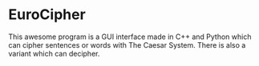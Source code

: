 # EuroCipher
This awesome program is a GUI interface made in C++ and Python which can cipher sentences or words with The Caesar System.
There is also a variant which can decipher.
